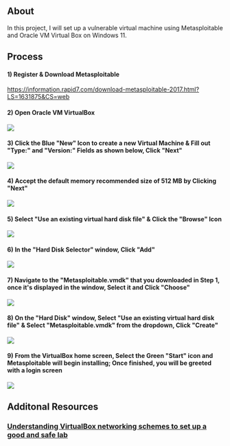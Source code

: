 ## About

In this project, I will set up a vulnerable virtual machine using Metasploitable and Oracle VM Virtual Box on Windows 11. 

## Process
#### 1) Register & Download Metasploitable 
https://information.rapid7.com/download-metasploitable-2017.html?LS=1631875&CS=web

#### 2) Open Oracle VM VirtualBox

![](meta1.jpg)
#### 3) Click the Blue "New" Icon to create a new Virtual Machine & Fill out "Type:" and "Version:" Fields as shown below, Click "Next"

![](meta2.jpg)
#### 4) Accept the default memory recommended size of 512 MB by Clicking "Next"

![](meta3.jpg)
#### 5) Select "Use an existing virtual hard disk file" & Click the "Browse" Icon

![](meta4.jpg)
#### 6) In the "Hard Disk Selector" window, Click "Add"

![](meta5.jpg)
#### 7) Navigate to the "Metasploitable.vmdk" that you downloaded in Step 1, once it's displayed in the window, Select it and Click "Choose"

![](meta6.jpg)
#### 8) On the "Hard Disk" window, Select "Use an existing virtual hard disk file" & Select "Metasploitable.vmdk" from the dropdown, Click "Create"

![](meta7.jpg)
#### 9) From the VirtualBox home screen, Select the Green "Start" icon and Metasploitable will begin installing; Once finished, you will be greeted with a login screen

![](meta10.jpg)

## Additonal Resources

### [Understanding VirtualBox networking schemes to set up a good and safe lab](https://fabian-voith.de/2020/04/21/understanding-virtualbox-networking-schemes-to-set-up-a-good-and-safe-lab/)

